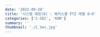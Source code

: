 ```yaml
---
date: '2022-09-28'
title: '시스템 해킹(6) : 해커스쿨 FTZ 레벨 8~9'
categories: ['C-SEC', 'KOR']
summary: ''
thumbnail: './C_Sec.jpg'
---
```

